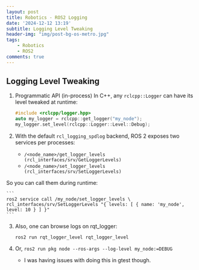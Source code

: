 ```yaml
---
layout: post
title: Robotics - ROS2 Logging
date: '2024-12-12 13:19'
subtitle: Logging Level Tweaking
header-img: "img/post-bg-os-metro.jpg"
tags:
    - Robotics
    - ROS2
comments: true
---
```


## Logging Level Tweaking

1. Programmatic API (in-process)
In C++, any `rclcpp::Logger` can have its level tweaked at runtime:

    ```cpp
    #include <rclcpp/logger.hpp>
    auto my_logger = rclcpp::get_logger("my_node");
    my_logger.set_level(rclcpp::Logger::Level::Debug);
    ```

2. With the default `rcl_logging_spdlog` backend, ROS 2 exposes two services per processes:

    - `/<node_name>/get_logger_levels (rcl_interfaces/srv/GetLoggerLevels)`
    - `/<node_name>/set_logger_levels (rcl_interfaces/srv/SetLoggerLevels)`

So you can call them during runtime: 

    ```
    ros2 service call /my_node/set_logger_levels \
    rcl_interfaces/srv/SetLoggerLevels "{ levels: [ { name: 'my_node', level: 10 } ] }"
    ```

3. Also, one can browse logs on rqt_logger: 

    ```
    ros2 run rqt_logger_level rqt_logger_level
    ```

4. Or, `ros2 run pkg node --ros-args --log-level my_node:=DEBUG`
    - I was having issues with doing this in gtest though.